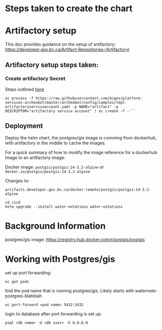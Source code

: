 # Steps taken to create the chart

# Artifactory setup
This doc provides guidance on the setup of artifactory:
https://developer.gov.bc.ca/Artifact-Repositories-(Artifactory)

## Artifactory setup steps taken:


### Create artifactory Secret

Steps outlined [here](https://developer.gov.bc.ca/Artifact-Repositories-(Artifactory)#can-we-have-more-than-one-artifactory-service-account)

```
oc process -f https://raw.githubusercontent.com/bcgov/platform-services-archeobot/master/archeobot/config/samples/tmpl-artifactoryserviceaccount.yaml -p NAME="artifact" -p DESCRIPTOR="artifactory service account" | oc create -f -```
```

## Deployment

Deploy the helm chart, the postgres/gis image is comming from dockerhub, with
artifactory in the middle to cache the images.

For a quick summary of how to modify the image reference for a dockerhub image
to an artifactory image:

Docker image:
`postgis/postgis:14-3.2-alpine` or `docker.io/postgis/postgis:14-3.2-alpine`

Changes to:
```
artifacts.developer.gov.bc.ca/docker-remote/postgis/postgis:14-3.2-alpine
```

```
cd cicd
helm upgrade --install water-notations water-notations
```

# Background Information

postgres/gis image:
https://registry.hub.docker.com/r/postgis/postgis


# Working with Postgres/gis

set up port forwarding:

`oc get pods`

find the pod name that is running postgres/gis.  Likely starts with waternote-postgres-blahblah

`oc port-forward <pod name> 5432:5432`

login to database after port forwarding is set up:

`psql <db name> -U <db user> -h 0.0.0.0`
